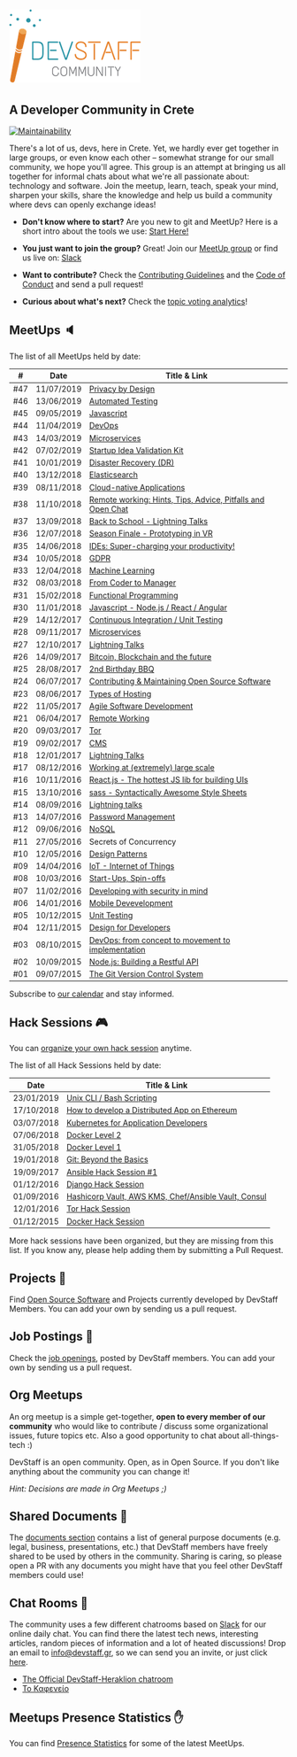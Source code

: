 # [![DevStaff home](images/logo_community.png)](http://www.devstaff.gr)

## A Developer Community in Crete

[![Maintainability](https://api.codeclimate.com/v1/badges/a583b7764bab09a8ffc0/maintainability)](https://codeclimate.com/github/devstaff-crete/DevStaff-Heraklion/maintainability)

There's a lot of us, devs, here in Crete. Yet, we hardly ever get together in large groups, or even know each other – somewhat strange for our small community, we hope you'll agree. This group is an attempt at bringing us all together for informal chats about what we're all passionate about: technology and software. Join the meetup, learn, teach, speak your mind, sharpen your skills, share the knowledge and help us build a community where devs can openly exchange ideas!

* **Don't know where to start?** Are you new to git and MeetUp? Here is a short intro about the tools we use: [Start Here!](StartHere.md)

* **You just want to join the group?** Great!
  Join our [MeetUp group](http://www.meetup.com/DevStaff-A-Developer-Community-Gathering-In-Crete/) or find us live on: [Slack](https://join.slack.com/t/devstaff/shared_invite/enQtNDYyNTI0NjUyMjczLTBmM2U4YzMxZDc3MmVkMWVkZTRkMmIwZTA0MzI3NDdjNDdkZTFiMTBjODA5OWZiZjhiMGQ2NWZhMzc2ZWNkYjY)

* **Want to contribute?** Check the [Contributing Guidelines](CONTRIBUTING.md)
  and the [Code of Conduct](CodeOfConduct.md) and send a pull request!
* **Curious about what's next?** Check the [topic voting analytics](http://analytics.devstaff.gr)!

## MeetUps :speaker:

The list of all MeetUps held by date:

| #   | Date       | Title & Link |
|-----|------------|--------------|
| #47 | 11/07/2019 | [Privacy by Design](https://github.com/devstaff-crete/meetup47-PrivacyByDesign) |
| #46 | 13/06/2019 | [Automated Testing](https://github.com/devstaff-crete/meetup46-AutomatedTesting) |
| #45 | 09/05/2019 | [Javascript](https://github.com/devstaff-crete/meetup45-Javascript) |
| #44 | 11/04/2019 | [DevOps](https://github.com/devstaff-crete/meetup44-DevOps) |
| #43 | 14/03/2019 | [Microservices](https://github.com/devstaff-crete/meetup43-Microservices) |
| #42 | 07/02/2019 | [Startup Idea Validation Kit](https://github.com/devstaff-crete/meetup42-StartupIdeaValidationKit) |
| #41 | 10/01/2019 | [Disaster Recovery (DR)](https://github.com/devstaff-crete/meetup41-DisasterRecovery) |
| #40 | 13/12/2018 | [Elasticsearch](https://github.com/devstaff-crete/meetup40-Elasticsearch) |
| #39 | 08/11/2018 | [Cloud-native Applications](https://github.com/devstaff-crete/meetup39-Cloud-nativeApplications) |
| #38 | 11/10/2018 | [Remote working: Hints, Tips, Advice, Pitfalls and Open Chat](https://github.com/devstaff-crete/meetup38-RemoteWorking) |
| #37 | 13/09/2018 | [Back to School - Lightning Talks](https://github.com/devstaff-crete/meetup37-LightningTalks) |
| #36 | 12/07/2018 | [Season Finale - Prototyping in VR](https://github.com/devstaff-crete/meetup36-PrototypingInVR) |
| #35 | 14/06/2018 | [IDEs: Super-charging your productivity!](https://github.com/devstaff-crete/meetup35-IDEs) |
| #34 | 10/05/2018 | [GDPR](https://github.com/devstaff-crete/meetup34-GDPR) |
| #33 | 12/04/2018 | [Machine Learning](https://github.com/devstaff-crete/meetup33-MachineLearning) |
| #32 | 08/03/2018 | [From Coder to Manager](https://github.com/devstaff-crete/meetup32-FromCoderToManager) | 
| #31 | 15/02/2018 | [Functional Programming](https://github.com/devstaff-crete/meetup31-FunctionalProgramming) |
| #30 | 11/01/2018 | [Javascript - Node.js / React / Angular](https://github.com/devstaff-crete/meetup30-Javascript) |
| #29 | 14/12/2017 | [Continuous Integration / Unit Testing](https://github.com/devstaff-crete/meetup29-CI) |
| #28 | 09/11/2017 | [Microservices](https://github.com/devstaff-crete/meetup28-Microservices) |
| #27 | 12/10/2017 | [Lightning Talks](https://github.com/devstaff-crete/meetup27-LightningTalks) |
| #26 | 14/09/2017 | [Bitcoin, Blockchain and the future](https://github.com/devstaff-crete/meetup26-BitcoinBlockchainETC) | 
| #25 | 28/08/2017 | [2nd Birthday BBQ](https://www.meetup.com/DevStaff-A-Developer-Community-Gathering-In-Crete/events/242708129/) |
| #24 | 06/07/2017 | [Contributing & Maintaining Open Source Software](https://github.com/devstaff-crete/meetup24-CMOSS) |
| #23 | 08/06/2017 | [Types of Hosting](https://github.com/devstaff-crete/meetup23-TypesOfHosting) |
| #22 | 11/05/2017 | [Agile Software Development](https://github.com/devstaff-crete/meetup22-AgileSoftwareDevelopment) |
| #21 | 06/04/2017 | [Remote Working](https://github.com/devstaff-crete/meetup21-RemoteWorking) |
| #20 | 09/03/2017 | [Tor](https://github.com/devstaff-crete/meetup20-TOR) |
| #19 | 09/02/2017 | [CMS](https://github.com/devstaff-crete/meetup19-CMS) |
| #18 | 12/01/2017 | [Lightning Talks](https://github.com/devstaff-crete/meetup18-lightningTalks) |
| #17 | 08/12/2016 | [Working at (extremely) large scale](https://github.com/devstaff-crete/meetup17-largescale) |
| #16 | 10/11/2016 | [React.js - The hottest JS lib for building UIs](https://github.com/devstaff-crete/meetup16-ReactJs) |
| #15 | 13/10/2016 | [sass - Syntactically Awesome Style Sheets](https://github.com/devstaff-crete/meetup14-Sass) |
| #14 | 08/09/2016 | [Lightning talks](https://github.com/devstaff-crete/meetup13-LightningTalks-SoftwareballGame) |
| #13 | 14/07/2016 | [Password Management](https://github.com/devstaff-crete/meetup12-infosec) |
| #12 | 09/06/2016 | [NoSQL](https://github.com/devstaff-crete/meetup11-NoSQL) |
| #11 | 27/05/2016 | Secrets of Concurrency |
| #10 | 12/05/2016 | [Design Patterns](https://github.com/devstaff-crete/meetup10-DesignPatterns) |
| #09 | 14/04/2016 | [IoT - Internet of Things](https://github.com/devstaff-crete/meetup09-IoT) |
| #08 | 10/03/2016 | [Start-Ups, Spin-offs](https://github.com/devstaff-crete/meetup08-Startups) |
| #07 | 11/02/2016 | [Developing with security in mind](https://github.com/devstaff-crete/meetup07-Security) |
| #06 | 14/01/2016 | [Mobile Devevelopment](https://github.com/devstaff-crete/meetup06-MobileDev) |
| #05 | 10/12/2015 | [Unit Testing](https://github.com/devstaff-crete/meetup05-Testing) |
| #04 | 12/11/2015 | [Design for Developers](https://github.com/devstaff-crete/meetup04-Design) |
| #03 | 08/10/2015 | [DevOps: from concept to movement to implementation](https://github.com/devstaff-crete/meetup03-DevOps) |
| #02 | 10/09/2015 | [Node.js: Building a Restful API](https://github.com/devstaff-crete/meetup02-NodeJS) |
| #01 | 09/07/2015 | [The Git Version Control System](https://github.com/devstaff-crete/meetup01-Git) |

Subscribe to [our calendar](http://www.meetup.com/DevStaff-A-Developer-Community-Gathering-In-Crete/events/) and stay informed.

## Hack Sessions :video_game:

You can [organize your own hack session](HackSessionHowTo.md) anytime.

The list of all Hack Sessions held by date:

| Date | Title & Link |
|------|--------------|
| 23/01/2019 | [Unix CLI / Bash Scripting](https://www.meetup.com/devstaff/events/258289857/) |
| 17/10/2018 | [How to develop a Distributed App on Ethereum](https://www.meetup.com/devstaff/events/255475024/) |
| 03/07/2018 | [Kubernetes for Application Developers](https://www.meetup.com/devstaff/events/252306246/) |
| 07/06/2018 | [Docker Level 2](https://www.meetup.com/devstaff/events/251228890/) |
| 31/05/2018 | [Docker Level 1](https://www.meetup.com/devstaff/events/251190634/) |
| 19/01/2018 | [Git: Beyond the Basics](https://www.meetup.com/devstaff/events/246863163/) |
| 19/09/2017 | [Ansible Hack Session #1](https://www.meetup.com/devstaff/events/243440678/) |
| 01/12/2016 | [Django Hack Session](https://www.meetup.com/devstaff/events/235617760/) |
| 01/09/2016 | [Hashicorp Vault, AWS KMS, Chef/Ansible Vault, Consul](http://www.meetup.com/DevStaff-A-Developer-Community-Gathering-In-Crete/events/233637796/) |
| 12/01/2016 | [Tor Hack Session](https://github.com/DaKnOb/TorConfig) |
| 01/12/2015 | [Docker Hack Session](https://github.com/devstaff-crete/docker-hack-sessions) |

More hack sessions have been organized, but they are missing from this list. If you know any, please help adding them by submitting a Pull Request.

## Projects :construction:

Find [Open Source Software](projects/README.md) and Projects currently developed by DevStaff Members. You can add your own by sending us a pull request.

## Job Postings :postal_horn:

Check the [job openings](jobs/README.md), posted by DevStaff members. You can add your own by
sending us a pull request.

## Org Meetups

An org meetup is a simple get-together, **open to every member of our community** who would like to contribute / discuss some organizational issues, future topics etc. Also a good opportunity to chat about all-things-tech :)

DevStaff is an open community. Open, as in Open Source. If you don't like anything about the community you can change it! 

_Hint: Decisions are made in Org Meetups ;)_

## Shared Documents :book:

The [documents section](https://github.com/devstaff-crete/DevStaff-Heraklion/tree/master/documents) contains a list of general purpose documents (e.g. legal, business, presentations, etc.) that DevStaff members have freely shared to be used by others in the community. Sharing is caring, so please open a PR with any documents you might have that you feel other DevStaff members could use!

## Chat Rooms :speech_balloon:

The community uses a few different chatrooms based on [Slack](https://join.slack.com/t/devstaff/shared_invite/enQtNDYyNTI0NjUyMjczLTBmM2U4YzMxZDc3MmVkMWVkZTRkMmIwZTA0MzI3NDdjNDdkZTFiMTBjODA5OWZiZjhiMGQ2NWZhMzc2ZWNkYjY) for our online daily chat. You can find there the latest tech news, interesting articles, random pieces of information and a lot of heated discussions! Drop an email to [info@devstaff.gr](mailto:info@devstaff.gr?subject:Slack%20Invite), so we can send you an invite, or just click [here](https://join.slack.com/t/devstaff/shared_invite/enQtNDYyNTI0NjUyMjczLTBmM2U4YzMxZDc3MmVkMWVkZTRkMmIwZTA0MzI3NDdjNDdkZTFiMTBjODA5OWZiZjhiMGQ2NWZhMzc2ZWNkYjY).

* [The Official DevStaff-Heraklion chatroom](https://devstaff.slack.com/messages/general/)
* [Το Καφενείο](https://devstaff.slack.com/messages/random/)

## Meetups Presence Statistics :hand:

You can find [Presence Statistics](/statistics/README.md) for some of the latest ΜeetUps.
